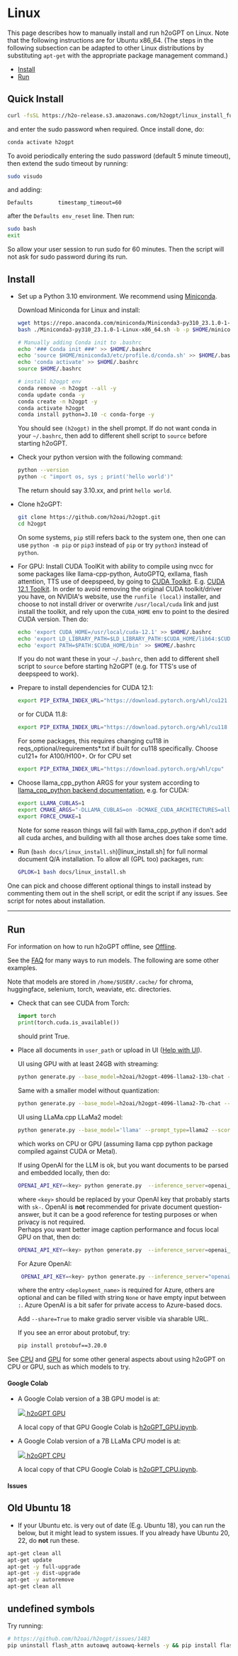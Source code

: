 # Linux

This page describes how to manually install and run h2oGPT on Linux. Note that the following instructions are for Ubuntu x86_64. (The steps in the following subsection can be adapted to other Linux distributions by substituting `apt-get` with the appropriate package management command.)

- [Install](#install)
- [Run](#run)

## Quick Install

```bash
curl -fsSL https://h2o-release.s3.amazonaws.com/h2ogpt/linux_install_full.sh | bash
```
and enter the sudo password when required. Once install done, do:
```bash
conda activate h2ogpt
```

To avoid periodically entering the sudo password (default 5 minute timeout), then extend the sudo timeout by running:
```bash
sudo visudo
```
and adding:
```
Defaults        timestamp_timeout=60
```
after the `Defaults env_reset` line.  Then run:
```bash
sudo bash
exit
```
So allow your user session to run sudo for 60 minutes. Then the script will not ask for sudo password during its run.

## Install

* Set up a Python 3.10 environment. We recommend using [Miniconda](https://docs.conda.io/projects/miniconda/en/latest/).

  Download Miniconda for Linux and install:
  ```bash
  wget https://repo.anaconda.com/miniconda/Miniconda3-py310_23.1.0-1-Linux-x86_64.sh
  bash ./Miniconda3-py310_23.1.0-1-Linux-x86_64.sh -b -p $HOME/miniconda3

  # Manually adding Conda init to .bashrc
  echo '### Conda init ###' >> $HOME/.bashrc
  echo 'source $HOME/miniconda3/etc/profile.d/conda.sh' >> $HOME/.bashrc
  echo 'conda activate' >> $HOME/.bashrc
  source $HOME/.bashrc

  # install h2ogpt env
  conda remove -n h2ogpt --all -y
  conda update conda -y
  conda create -n h2ogpt -y
  conda activate h2ogpt
  conda install python=3.10 -c conda-forge -y
  ```
  You should see `(h2ogpt)` in the shell prompt.  If do not want conda in your `~/.bashrc`, then add to different shell script to `source` before starting h2oGPT.

* Check your python version with the following command:
  ```bash
  python --version
  python -c "import os, sys ; print('hello world')"
  ```
  The return should say 3.10.xx, and print `hello world`.

* Clone h2oGPT:
  ```bash
  git clone https://github.com/h2oai/h2ogpt.git
  cd h2ogpt
  ```
  On some systems, `pip` still refers back to the system one, then one can use `python -m pip` or `pip3` instead of `pip` or try `python3` instead of `python`.

* For GPU: Install CUDA ToolKit with ability to compile using nvcc for some packages like llama-cpp-python, AutoGPTQ, exllama, flash attention, TTS use of deepspeed, by going to [CUDA Toolkit](INSTALL.md#install-cuda-toolkit).  E.g. [CUDA 12.1 Toolkit](https://developer.nvidia.com/cuda-12-1-1-download-archive).  In order to avoid removing the original CUDA toolkit/driver you have, on NVIDIA's website, use the `runfile (local)` installer, and choose to not install driver or overwrite `/usr/local/cuda` link and just install the toolkit, and rely upon the `CUDA_HOME` env to point to the desired CUDA version.  Then do:
  ```bash
  echo 'export CUDA_HOME=/usr/local/cuda-12.1' >> $HOME/.bashrc
  echo 'export LD_LIBRARY_PATH=$LD_LIBRARY_PATH:$CUDA_HOME/lib64:$CUDA_HOME/extras/CUPTI/lib64' >> $HOME/.bashrc
  echo 'export PATH=$PATH:$CUDA_HOME/bin' >> $HOME/.bashrc
  ```
  If you do not want these in your `~/.bashrc`, then add to different shell script to `source` before starting h2oGPT (e.g. for TTS's use of deepspeed to work).
  
* Prepare to install dependencies for CUDA 12.1:
   ```bash
   export PIP_EXTRA_INDEX_URL="https://download.pytorch.org/whl/cu121 https://huggingface.github.io/autogptq-index/whl/cu121"
   ```
  or for CUDA 11.8:
   ```bash
   export PIP_EXTRA_INDEX_URL="https://download.pytorch.org/whl/cu118 https://huggingface.github.io/autogptq-index/whl/cu118"
   ```
  For some packages, this requires changing cu118 in reqs_optional/requirements*.txt if built for cu118 specifically. 
  Choose cu121+ for A100/H100+.  Or for CPU set
   ```bash
   export PIP_EXTRA_INDEX_URL="https://download.pytorch.org/whl/cpu"
   ```

* Choose llama_cpp_python ARGS for your system according to [llama_cpp_python backend documentation](https://github.com/abetlen/llama-cpp-python?tab=readme-ov-file#supported-backends), e.g. for CUDA:
   ```bash
   export LLAMA_CUBLAS=1
   export CMAKE_ARGS="-DLLAMA_CUBLAS=on -DCMAKE_CUDA_ARCHITECTURES=all"
   export FORCE_CMAKE=1
   ```
  Note for some reason things will fail with llama_cpp_python if don't add all cuda arches, and building with all those arches does take some time.
* Run (`bash docs/linux_install.sh`)[linux_install.sh] for full normal document Q/A installation.  To allow all (GPL too) packages, run:
    ```bash
    GPLOK=1 bash docs/linux_install.sh
    ```
One can pick and choose different optional things to install instead by commenting them out in the shell script, or edit the script if any issues.  See script for notes about installation.

---

## Run

For information on how to run h2oGPT offline, see [Offline](README_offline.md#tldr).

See the [FAQ](FAQ.md#adding-models) for many ways to run models.  The following are some other examples.

Note that models are stored in `/home/$USER/.cache/` for chroma, huggingface, selenium, torch, weaviate, etc. directories.

* Check that can see CUDA from Torch:
   ```python
   import torch
   print(torch.cuda.is_available())
   ```
    should print True.

* Place all documents in `user_path` or upload in UI ([Help with UI](README_ui.md)).

  UI using GPU with at least 24GB with streaming:
  ```bash
  python generate.py --base_model=h2oai/h2ogpt-4096-llama2-13b-chat --load_8bit=True  --score_model=None --langchain_mode='UserData' --user_path=user_path
  ```
  Same with a smaller model without quantization:
  ```bash
  python generate.py --base_model=h2oai/h2ogpt-4096-llama2-7b-chat --score_model=None --langchain_mode='UserData' --user_path=user_path
  ```
  UI using LLaMa.cpp LLaMa2 model:
  ```bash
  python generate.py --base_model='llama' --prompt_type=llama2 --score_model=None --langchain_mode='UserData' --user_path=user_path --model_path_llama=https://huggingface.co/TheBloke/Llama-2-7b-Chat-GGUF/resolve/main/llama-2-7b-chat.Q6_K.gguf?download=true --max_seq_len=4096
  ```
  which works on CPU or GPU (assuming llama cpp python package compiled against CUDA or Metal).

  If using OpenAI for the LLM is ok, but you want documents to be parsed and embedded locally, then do:
  ```bash
  OPENAI_API_KEY=<key> python generate.py  --inference_server=openai_chat --base_model=gpt-3.5-turbo --score_model=None
  ```
  where `<key>` should be replaced by your OpenAI key that probably starts with `sk-`.  OpenAI is **not** recommended for private document question-answer, but it can be a good reference for testing purposes or when privacy is not required.  
  Perhaps you want better image caption performance and focus local GPU on that, then do:
  ```bash
  OPENAI_API_KEY=<key> python generate.py  --inference_server=openai_chat --base_model=gpt-3.5-turbo --score_model=None --captions_model=Salesforce/blip2-flan-t5-xl
  ```
  For Azure OpenAI:
  ```bash
   OPENAI_API_KEY=<key> python generate.py --inference_server="openai_azure_chat:<deployment_name>:<base_url>:<api_version>" --base_model=gpt-3.5-turbo --h2ocolors=False --langchain_mode=UserData
   ```
  where the entry `<deployment_name>` is required for Azure, others are optional and can be filled with string `None` or have empty input between `:`.  Azure OpenAI is a bit safer for private access to Azure-based docs.
  
  Add `--share=True` to make gradio server visible via sharable URL.
 
  If you see an error about protobuf, try:
  ```bash
  pip install protobuf==3.20.0
  ```

See [CPU](README_CPU.md) and [GPU](README_GPU.md) for some other general aspects about using h2oGPT on CPU or GPU, such as which models to try.

#### Google Colab

* A Google Colab version of a 3B GPU model is at:

  [![](https://colab.research.google.com/assets/colab-badge.svg) h2oGPT GPU](https://colab.research.google.com/drive/143-KFHs2iCqXTQLI2pFCDiR69z0dR8iE?usp=sharing)

  A local copy of that GPU Google Colab is [h2oGPT_GPU.ipynb](h2oGPT_GPU.ipynb).

* A Google Colab version of a 7B LLaMa CPU model is at:

  [![](https://colab.research.google.com/assets/colab-badge.svg) h2oGPT CPU](https://colab.research.google.com/drive/13RiBdAFZ6xqDwDKfW6BG_-tXfXiqPNQe?usp=sharing)

  A local copy of that CPU Google Colab is [h2oGPT_CPU.ipynb](h2oGPT_CPU.ipynb).

#### Issues

## Old Ubuntu 18

* If your Ubuntu etc. is very out of date (E.g. Ubuntu 18), you can run the below, but it might lead to system issues.  If you already have Ubuntu 20, 22, do **not** run these.
```bash
apt-get clean all
apt-get update
apt-get -y full-upgrade
apt-get -y dist-upgrade
apt-get -y autoremove
apt-get clean all
```

## undefined symbols

Try running:
```bash
# https://github.com/h2oai/h2ogpt/issues/1483
pip uninstall flash_attn autoawq autoawq-kernels -y && pip install flash_attn autoawq autoawq-kernels
```
